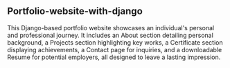 ## Portfolio-website-with-django 
This Django-based portfolio website showcases an individual's personal and professional journey. It includes an About section detailing personal background, a Projects section highlighting key works, a Certificate section displaying achievements, a Contact page for inquiries, and a downloadable Resume for potential employers, all designed to leave a lasting impression.

